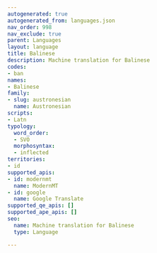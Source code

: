 ```yaml
---
autogenerated: true
autogenerated_from: languages.json
nav_order: 998
nav_exclude: true
parent: Languages
layout: language
title: Balinese
description: Machine translation for Balinese
codes:
- ban
names:
- Balinese
family:
- slug: austronesian
  name: Austronesian
scripts:
- Latn
typology:
  word_order:
  - SVO
  morphosyntax:
  - inflected
territories:
- id
supported_apis:
- id: modernmt
  name: ModernMT
- id: google
  name: Google Translate
supported_qe_apis: []
supported_ape_apis: []
seo:
  name: Machine translation for Balinese
  type: Language

---
```


